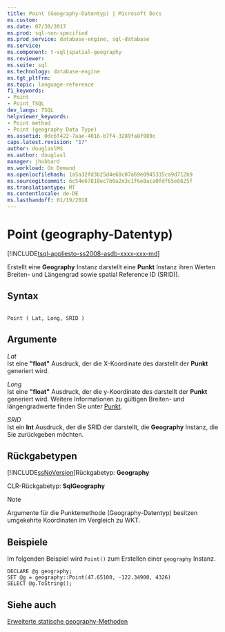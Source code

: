 ```yaml
---
title: Point (Geography-Datentyp) | Microsoft Docs
ms.custom: 
ms.date: 07/30/2017
ms.prod: sql-non-specified
ms.prod_service: database-engine, sql-database
ms.service: 
ms.component: t-sql|spatial-geography
ms.reviewer: 
ms.suite: sql
ms.technology: database-engine
ms.tgt_pltfrm: 
ms.topic: language-reference
f1_keywords:
- Point
- Point_TSQL
dev_langs: TSQL
helpviewer_keywords:
- Point method
- Point (geography Data Type)
ms.assetid: 0dc6f422-7aae-4016-b7f4-3289fa8f989c
caps.latest.revision: "17"
author: douglaslMS
ms.author: douglasl
manager: jhubbard
ms.workload: On Demand
ms.openlocfilehash: 1a5a32fd3b25d4e68c07a69e0945335ca9d712b9
ms.sourcegitcommit: 6c54e67818ec7b0a2e3c1f6e8aca0fdf65e6625f
ms.translationtype: MT
ms.contentlocale: de-DE
ms.lasthandoff: 01/19/2018
---
```

# <a name="point-geography-data-type"></a>Point (geography-Datentyp)
[!INCLUDE[tsql-appliesto-ss2008-asdb-xxxx-xxx-md](../../includes/tsql-appliesto-ss2008-asdb-xxxx-xxx-md.md)]

Erstellt eine **Geography** Instanz darstellt eine **Punkt** Instanz ihren Werten Breiten- und Längengrad sowie spatial Reference ID (SRID)).
  
## <a name="syntax"></a>Syntax  
  
```  
  
Point ( Lat, Long, SRID )  
```  
  
## <a name="arguments"></a>Argumente  
 *Lat*  
 Ist eine **"float"** Ausdruck, der die X-Koordinate des darstellt der **Punkt** generiert wird.  
  
 *Long*  
 Ist eine **"float"** Ausdruck, der die y-Koordinate des darstellt der **Punkt** generiert wird. Weitere Informationen zu gültigen Breiten- und längengradwerte finden Sie unter [Punkt](../../relational-databases/spatial/point.md).  
  
 *SRID*  
 Ist ein **Int** Ausdruck, der die SRID der darstellt, die **Geography** Instanz, die Sie zurückgeben möchten.  
  
## <a name="return-types"></a>Rückgabetypen  
 [!INCLUDE[ssNoVersion](../../includes/ssnoversion-md.md)]Rückgabetyp: **Geography**  
  
 CLR-Rückgabetyp: **SqlGeography**  
  
> [!NOTE]  
>  Argumente für die Punktemethode (Geography-Datentyp) besitzen umgekehrte Koordinaten im Vergleich zu WKT.  
  
## <a name="examples"></a>Beispiele  
 Im folgenden Beispiel wird `Point()` zum Erstellen einer `geography` Instanz.  
  
```  
DECLARE @g geography;   
SET @g = geography::Point(47.65100, -122.34900, 4326)  
SELECT @g.ToString();  
```  
  
## <a name="see-also"></a>Siehe auch  
 [Erweiterte statische geography-Methoden](../../t-sql/spatial-geography/extended-static-geography-methods.md)  
  
  
